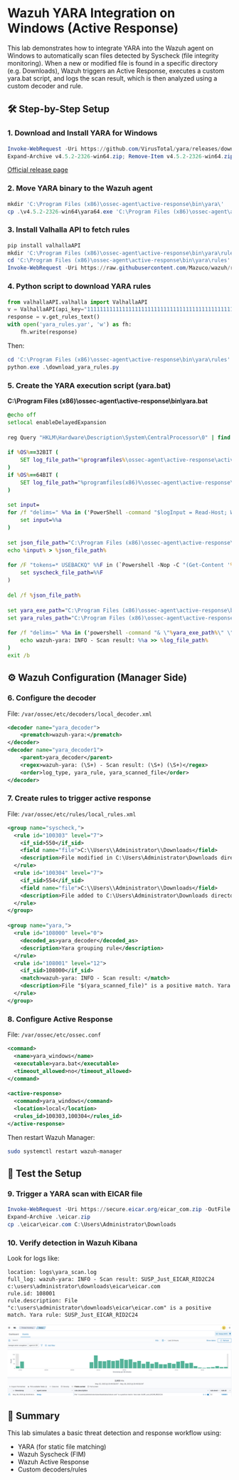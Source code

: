 
# Wazuh YARA Integration on Windows (Active Response)

This lab demonstrates how to integrate YARA into the Wazuh agent on Windows to automatically scan files detected by Syscheck (file integrity monitoring). When a new or modified file is found in a specific directory (e.g. Downloads), Wazuh triggers an Active Response, executes a custom yara.bat script, and logs the scan result, which is then analyzed using a custom decoder and rule.

## :hammer_and_wrench: Step-by-Step Setup

### 1. Download and Install YARA for Windows
```powershell
Invoke-WebRequest -Uri https://github.com/VirusTotal/yara/releases/download/v4.5.2/yara-v4.5.2-2326-win64.zip -OutFile v4.5.2-2326-win64.zip
Expand-Archive v4.5.2-2326-win64.zip; Remove-Item v4.5.2-2326-win64.zip
```
[Official release page](https://github.com/VirusTotal/yara/releases/)

### 2. Move YARA binary to the Wazuh agent
```powershell
mkdir 'C:\Program Files (x86)\ossec-agent\active-response\bin\yara\'
cp .\v4.5.2-2326-win64\yara64.exe 'C:\Program Files (x86)\ossec-agent\active-response\bin\yara\'
```

### 3. Install Valhalla API to fetch rules
```powershell
pip install valhallaAPI
mkdir 'C:\Program Files (x86)\ossec-agent\active-response\bin\yara\rules'
cd 'C:\Program Files (x86)\ossec-agent\active-response\bin\yara\rules'
Invoke-WebRequest -Uri https://raw.githubusercontent.com/Mazuco/wazuh/refs/heads/main/download_yara_rules.py -OutFile download_yara_rules.py
```

### 4. Python script to download YARA rules
```python
from valhallaAPI.valhalla import ValhallaAPI
v = ValhallaAPI(api_key="1111111111111111111111111111111111111111111111111111111111111111")
response = v.get_rules_text()
with open('yara_rules.yar', 'w') as fh:
    fh.write(response)
```
Then:
```powershell
cd 'C:\Program Files (x86)\ossec-agent\active-response\bin\yara\rules'
python.exe .\download_yara_rules.py
```

### 5. Create the YARA execution script (yara.bat)

**C:\Program Files (x86)\ossec-agent\active-response\bin\yara.bat**
```bat
@echo off
setlocal enableDelayedExpansion

reg Query "HKLM\Hardware\Description\System\CentralProcessor\0" | find /i "x86" > NUL && SET OS=32BIT || SET OS=64BIT

if %OS%==32BIT (
    SET log_file_path="%programfiles%\ossec-agent\active-response\active-responses.log"
)
if %OS%==64BIT (
    SET log_file_path="%programfiles(x86)%\ossec-agent\active-response\active-responses.log"
)

set input=
for /f "delims=" %%a in ('PowerShell -command "$logInput = Read-Host; Write-Output $logInput"') do (
    set input=%%a
)

set json_file_path="C:\Program Files (x86)\ossec-agent\active-response\stdin.txt"
echo %input% > %json_file_path%

for /F "tokens=* USEBACKQ" %%F in (`Powershell -Nop -C "(Get-Content '%json_file_path%'|ConvertFrom-Json).parameters.alert.syscheck.path"`) do (
    set syscheck_file_path=%%F
)

del /f %json_file_path%

set yara_exe_path="C:\Program Files (x86)\ossec-agent\active-response\bin\yara\yara64.exe"
set yara_rules_path="C:\Program Files (x86)\ossec-agent\active-response\bin\yara\rules\yara_rules.yar"

for /f "delims=" %%a in ('powershell -command "& \"%yara_exe_path%\" \"%yara_rules_path%\" \"%syscheck_file_path%\" "') do (
    echo wazuh-yara: INFO - Scan result: %%a >> %log_file_path%
)
exit /b
```

## :gear: Wazuh Configuration (Manager Side)

### 6. Configure the decoder
File: `/var/ossec/etc/decoders/local_decoder.xml`
```xml
<decoder name="yara_decoder">
    <prematch>wazuh-yara:</prematch>
</decoder>
<decoder name="yara_decoder1">
    <parent>yara_decoder</parent>
    <regex>wazuh-yara: (\S+) - Scan result: (\S+) (\S+)</regex>
    <order>log_type, yara_rule, yara_scanned_file</order>
</decoder>
```

### 7. Create rules to trigger active response
File: `/var/ossec/etc/rules/local_rules.xml`
```xml
<group name="syscheck,">
  <rule id="100303" level="7">
    <if_sid>550</if_sid>
    <field name="file">C:\\Users\\Administrator\\Downloads</field>
    <description>File modified in C:\Users\Administrator\Downloads directory.</description>
  </rule>
  <rule id="100304" level="7">
    <if_sid>554</if_sid>
    <field name="file">C:\\Users\\Administrator\\Downloads</field>
    <description>File added to C:\Users\Administrator\Downloads directory.</description>
  </rule>
</group>

<group name="yara,">
  <rule id="108000" level="0">
    <decoded_as>yara_decoder</decoded_as>
    <description>Yara grouping rule</description>
  </rule>
  <rule id="108001" level="12">
    <if_sid>108000</if_sid>
    <match>wazuh-yara: INFO - Scan result: </match>
    <description>File "$(yara_scanned_file)" is a positive match. Yara rule: $(yara_rule)</description>
  </rule>
</group>
```

### 8. Configure Active Response
File: `/var/ossec/etc/ossec.conf`
```xml
<command>
  <name>yara_windows</name>
  <executable>yara.bat</executable>
  <timeout_allowed>no</timeout_allowed>
</command>

<active-response>
  <command>yara_windows</command>
  <location>local</location>
  <rules_id>100303,100304</rules_id>
</active-response>
```
Then restart Wazuh Manager:
```bash
sudo systemctl restart wazuh-manager
```

## :test_tube: Test the Setup

### 9. Trigger a YARA scan with EICAR file
```powershell
Invoke-WebRequest -Uri https://secure.eicar.org/eicar_com.zip -OutFile eicar.zip
Expand-Archive .\eicar.zip
cp .\eicar\eicar.com C:\Users\Administrator\Downloads
```

### 10. Verify detection in Wazuh Kibana
Look for logs like:
```
location: logs\yara_scan.log
full_log: wazuh-yara: INFO - Scan result: SUSP_Just_EICAR_RID2C24 c:\users\administrator\downloads\eicar\eicar.com
rule.id: 108001
rule.description: File "c:\users\administrator\downloads\eicar\eicar.com" is a positive match. Yara rule: SUSP_Just_EICAR_RID2C24

```

![Yara-Capture](Screenshots/Wazuh-01-yara.png)


## :bookmark_tabs: Summary
This lab simulates a basic threat detection and response workflow using:
- YARA (for static file matching)
- Wazuh Syscheck (FIM)
- Wazuh Active Response
- Custom decoders/rules



